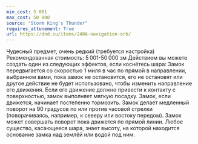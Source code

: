 ```yaml
---
min_cost: 5 001
max_cost: 50 000
source: "Storm King's Thunder"
requires_attunement: True
url: https://dnd.su/items/2406-navigation-orb/
---
```


Чудесный предмет, очень редкий (требуется настройка)
Рекомендованная стоимость: 5 001-50 000 зм
Действием вы можете создать один из следующих эффектов, если коснётесь шара:
Замок передвигается со скоростью 1 миля в час по прямой в направлении, выбранном вами, пока замок не остановится, его не остановят или другое действие не будет использовано, чтобы изменить направление его движения. Если его движение должно привести к контакту с поверхностью, замок выполняет мягкую посадку.
Замок, если движется, начинает постепенно тормозить.
Замок делает медленный поворот на 90 градусов по или против часовой стрелки (поворачиваясь, например, к северу или востоку передом). Замок может совершать поворот пока движется по прямой линии.
Любое существо, касающееся шара, знает высоту, на которой находится основание замка над землёй или водой под ним.